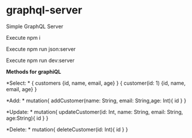 # graphql-server
Simple GraphQL Server

Execute npm i

Execute npm run json:server

Execute npm run dev:server

**Methods for graphiQL**

*Select: *
{ customers {id, name, email, age} }
{ customer(id: 1) {id, name, email, age} }


*Add: *
mutation{ addCustomer(name: String, email: String,age: Int){ id } }


*Update: *
mutation{ updateCustomer(id: Int, name: String, email: String, age:String){ id } }


*Delete: *
mutation{ deleteCustomer(id: Int){ id } }